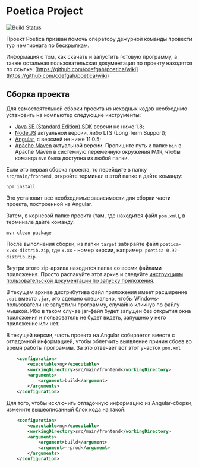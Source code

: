 # Poetica Project

[![Build Status](https://github.com/cdefgah/poetica/workflows/build/badge.svg)](https://github.com/cdefgah/poetica/actions)

Проект Poetica призван помочь оператору дежурной команды провести тур чемпионата по [бескрылкам](https://ru.wikipedia.org/wiki/%D0%91%D0%B5%D1%81%D0%BA%D1%80%D1%8B%D0%BB%D0%BA%D0%B0).

Информация о том, как скачать и запустить готовую программу, а также остальная пользовательская документация по проекту находятся по ссылке:  [https://github.com/cdefgah/poetica/wiki](https://github.com/cdefgah/poetica/wiki)

## Сборка проекта

Для самостоятельной сборки проекта из исходных кодов необходимо установить на компьютер следующие инструменты:

* [Java SE (Standard Edition) SDK](http://java.sun.com) версии не ниже 1.8;
* [Node.JS](https://nodejs.org/en/) актуальной версии, либо LTS (Long Term Support);
* [Angular](https://angular.io/), с версией не ниже 11.0.5;
* [Apache Maven](https://maven.apache.org/) актуальной версии. Пропишите путь к папке `bin` в Apache Maven в системную переменную окружения `PATH`, чтобы команда `mvn` была доступна из любой папки.

Если это первая сборка проекта, то перейдите в папку `src/main/frontend`, откройте терминал в этой папке и дайте команду:

`npm install`

Это установит все необходимые зависимости для сборки части проекта, построенной на Angular.

Затем, в корневой папке проекта (там, где находится файл `pom.xml`), в терминале дайте команду:

`mvn clean package`

После выполнения сборки, из папки `target` забирайте файл `poetica-x.xx-distrib.zip`, где `x.xx` - номер версии, например: `poetica-0.92-distrib.zip`.

Внутри этого zip-архива находится папка со всеми файлами приложения. Просто распакуйте этот архив и следуйте [инструкциям пользовательской документации по запуску приложения](https://github.com/cdefgah/poetica/wiki/%D0%9E-%D0%BF%D1%80%D0%BE%D0%B5%D0%BA%D1%82%D0%B5).

В текущем архиве дистрибутива файл приложения имеет расширение `.dat` вместо `.jar`, это сделано специально, чтобы Windows-пользователи не запустили программу, случайно кликнув по файлу мышкой.
Ибо в таком случае jar-файл будет запущен без открытия окна приложения и пользователь не будет видеть, запущено у него приложение или нет.

В текущей версии, часть проекта на Angular собирается вместе с отладочной информацией, чтобы облегчить выявление причин сбоев во время работы программы. За это отвечает вот этот участок `pom.xml`

```xml
    <configuration>
        <executable>ng</executable>
        <workingDirectory>src/main/frontend</workingDirectory>
        <arguments>
            <argument>build</argument>
        </arguments>
    </configuration>
```

Для того, чтобы исключить отладочную информацию из Angular-сборки, измените вышеописанный блок кода на такой:

```xml
    <configuration>
        <executable>ng</executable>
        <workingDirectory>src/main/frontend</workingDirectory>
        <arguments>
            <argument>build</argument>
            <argument>--prod</argument>
        </arguments>
    </configuration>
```
